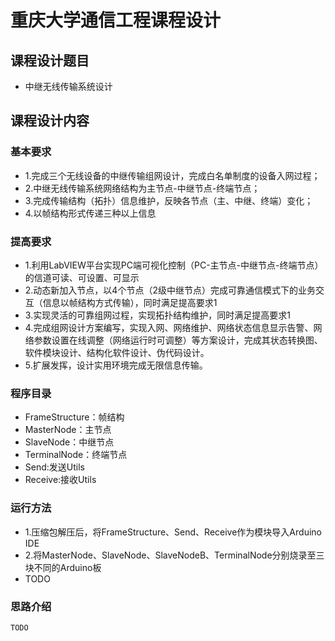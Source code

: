 # 重庆大学通信工程课程设计
## 课程设计题目
- 中继无线传输系统设计
## 课程设计内容
### 基本要求
- 1.完成三个无线设备的中继传输组网设计，完成白名单制度的设备入网过程；
- 2.中继无线传输系统网络结构为主节点-中继节点-终端节点；
- 3.完成传输结构（拓扑）信息维护，反映各节点（主、中继、终端）变化；
- 4.以帧结构形式传递三种以上信息
### 提高要求
- 1.利用LabVIEW平台实现PC端可视化控制（PC-主节点-中继节点-终端节点）的信道可读、可设置、可显示
- 2.动态新加入节点，以4个节点（2级中继节点）完成可靠通信模式下的业务交互（信息以帧结构方式传输），同时满足提高要求1
- 3.实现灵活的可靠组网过程，实现拓扑结构维护，同时满足提高要求1
- 4.完成组网设计方案编写，实现入网、网络维护、网络状态信息显示告警、网络参数设置在线调整（网络运行时可调整）等方案设计，完成其状态转换图、软件模块设计、结构化软件设计、伪代码设计。
- 5.扩展发挥，设计实用环境完成无限信息传输。
### 程序目录
- FrameStructure：帧结构
- MasterNode：主节点
- SlaveNode：中继节点
- TerminalNode：终端节点
- Send:发送Utils
- Receive:接收Utils
### 运行方法
- 1.压缩包解压后，将FrameStructure、Send、Receive作为模块导入Arduino IDE
- 2.将MasterNode、SlaveNode、SlaveNodeB、TerminalNode分别烧录至三块不同的Arduino板
- TODO
### 思路介绍
```
TODO
```